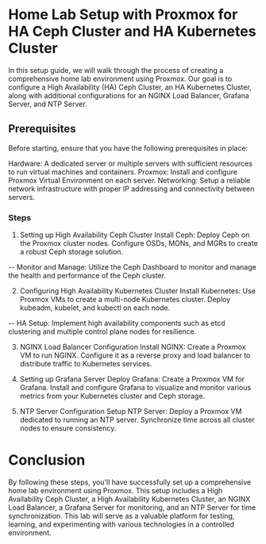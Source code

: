 # Home Lab Setup with Proxmox for HA Ceph Cluster and HA Kubernetes Cluster


In this setup guide, we will walk through the process of creating a comprehensive home lab environment using Proxmox. Our goal is to configure a High Availability (HA) Ceph Cluster, an HA Kubernetes Cluster, along with additional configurations for an NGINX Load Balancer, Grafana Server, and NTP Server.

## Prerequisites

Before starting, ensure that you have the following prerequisites in place:

Hardware: A dedicated server or multiple servers with sufficient resources to run virtual machines and containers.
Proxmox: Install and configure Proxmox Virtual Environment on each server.
Networking: Setup a reliable network infrastructure with proper IP addressing and connectivity between servers.

### Steps

1. Setting up High Availability Ceph Cluster
Install Ceph: Deploy Ceph on the Proxmox cluster nodes. Configure OSDs, MONs, and MGRs to create a robust Ceph storage solution.

  -- Monitor and Manage: Utilize the Ceph Dashboard to monitor and manage the health and performance of the Ceph cluster.

2. Configuring High Availability Kubernetes Cluster
Install Kubernetes: Use Proxmox VMs to create a multi-node Kubernetes cluster. Deploy kubeadm, kubelet, and kubectl on each node.

  -- HA Setup: Implement high availability components such as etcd clustering and multiple control plane nodes for resilience.

3. NGINX Load Balancer Configuration
Install NGINX: Create a Proxmox VM to run NGINX. Configure it as a reverse proxy and load balancer to distribute traffic to Kubernetes services.

4. Setting up Grafana Server
Deploy Grafana: Create a Proxmox VM for Grafana. Install and configure Grafana to visualize and monitor various metrics from your Kubernetes cluster and Ceph storage.

5. NTP Server Configuration
Setup NTP Server: Deploy a Proxmox VM dedicated to running an NTP server. Synchronize time across all cluster nodes to ensure consistency.


# Conclusion
By following these steps, you'll have successfully set up a comprehensive home lab environment using Proxmox. This setup includes a High Availability Ceph Cluster, a High Availability Kubernetes Cluster, an NGINX Load Balancer, a Grafana Server for monitoring, and an NTP Server for time synchronization. This lab will serve as a valuable platform for testing, learning, and experimenting with various technologies in a controlled environment.